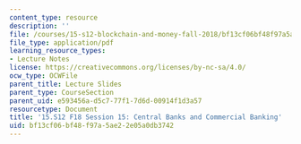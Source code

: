```yaml
---
content_type: resource
description: ''
file: /courses/15-s12-blockchain-and-money-fall-2018/bf13cf06bf48f97a5ae22e05a0db3742_MIT15_S12F18_ses15.pdf
file_type: application/pdf
learning_resource_types:
- Lecture Notes
license: https://creativecommons.org/licenses/by-nc-sa/4.0/
ocw_type: OCWFile
parent_title: Lecture Slides
parent_type: CourseSection
parent_uid: e593456a-d5c7-77f1-7d6d-00914f1d3a57
resourcetype: Document
title: '15.S12 F18 Session 15: Central Banks and Commercial Banking'
uid: bf13cf06-bf48-f97a-5ae2-2e05a0db3742
---
```

